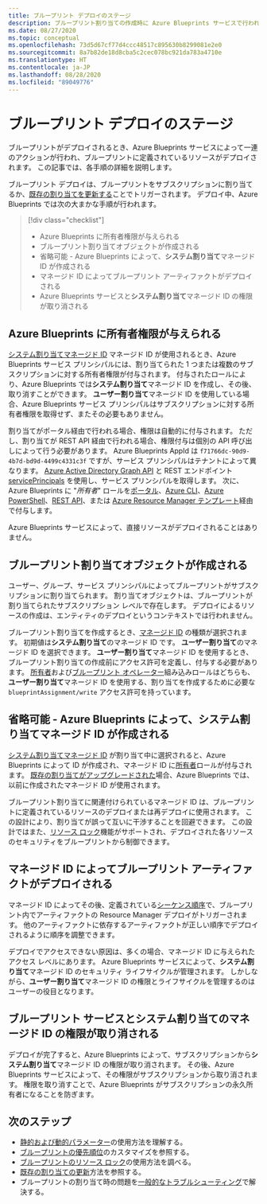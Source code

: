 ```yaml
---
title: ブループリント デプロイのステージ
description: ブループリント割り当ての作成時に Azure Blueprints サービスで行われるセキュリティとアーティファクト関連の手順について説明します。
ms.date: 08/27/2020
ms.topic: conceptual
ms.openlocfilehash: 73d5d67cf77d4ccc48517c895630b8299081e2e0
ms.sourcegitcommit: 8a7b82de18d8cba5c2cec078bc921da783a4710e
ms.translationtype: HT
ms.contentlocale: ja-JP
ms.lasthandoff: 08/28/2020
ms.locfileid: "89049776"
---
```

# <a name="stages-of-a-blueprint-deployment"></a>ブループリント デプロイのステージ

ブループリントがデプロイされるとき、Azure Blueprints サービスによって一連のアクションが行われ、ブループリントに定義されているリソースがデプロイされます。 この記事では、各手順の詳細を説明します。

ブループリント デプロイは、ブループリントをサブスクリプションに割り当てるか、[既存の割り当てを更新する](../how-to/update-existing-assignments.md)ことでトリガーされます。 デプロイ中、Azure Blueprints では次の大まかな手順が行われます。

> [!div class="checklist"]
> - Azure Blueprints に所有者権限が与えられる
> - ブループリント割り当てオブジェクトが作成される
> - 省略可能 - Azure Blueprints によって、**システム割り当て**マネージド ID が作成される
> - マネージド ID によってブループリント アーティファクトがデプロイされる
> - Azure Blueprints サービスと**システム割り当て**マネージド ID の権限が取り消される

## <a name="azure-blueprints-granted-owner-rights"></a>Azure Blueprints に所有者権限が与えられる

[システム割り当てマネージド ID](../../../active-directory/managed-identities-azure-resources/overview.md) マネージド ID が使用されるとき、Azure Blueprints サービス プリンシパルには、割り当てられた 1 つまたは複数のサブスクリプションに対する所有者権限が付与されます。 付与されたロールにより、Azure Blueprints では**システム割り当て**マネージド ID を作成し、その後、取り消すことができます。 **ユーザー割り当て**マネージド ID を使用している場合、Azure Blueprints サービス プリンシパルはサブスクリプションに対する所有者権限を取得せず、またその必要もありません。

割り当てがポータル経由で行われる場合、権限は自動的に付与されます。 ただし、割り当てが REST API 経由で行われる場合、権限付与は個別の API 呼び出しによって行う必要があります。 Azure Blueprints AppId は `f71766dc-90d9-4b7d-bd9d-4499c4331c3f` ですが、サービス プリンシパルはテナントによって異なります。 [Azure Active Directory Graph API](../../../active-directory/develop/active-directory-graph-api.md) と REST エンドポイント [servicePrincipals](/graph/api/resources/serviceprincipal) を使用し、サービス プリンシパルを取得します。 次に、Azure Blueprints に "_所有者_" ロールを[ポータル](../../../role-based-access-control/role-assignments-portal.md)、[Azure CLI](../../../role-based-access-control/role-assignments-cli.md)、[Azure PowerShell](../../../role-based-access-control/role-assignments-powershell.md)、[REST API](../../../role-based-access-control/role-assignments-rest.md)、または [Azure Resource Manager テンプレート](../../../role-based-access-control/role-assignments-template.md)経由で付与します。

Azure Blueprints サービスによって、直接リソースがデプロイされることはありません。

## <a name="the-blueprint-assignment-object-is-created"></a>ブループリント割り当てオブジェクトが作成される

ユーザー、グループ、サービス プリンシパルによってブループリントがサブスクリプションに割り当てられます。 割り当てオブジェクトは、ブループリントが割り当てられたサブスクリプション レベルで存在します。 デプロイによるリソースの作成は、エンティティのデプロイというコンテキストでは行われません。

ブループリント割り当てを作成するとき、[マネージド ID](../../../active-directory/managed-identities-azure-resources/overview.md) の種類が選択されます。 初期値は**システム割り当て**のマネージド ID です。 **ユーザー割り当て**のマネージド ID を選択できます。 **ユーザー割り当て**マネージド ID を使用するとき、ブループリント割り当ての作成前にアクセス許可を定義し、付与する必要があります。 [所有者](../../../role-based-access-control/built-in-roles.md#owner)および[ブループリント オペレーター](../../../role-based-access-control/built-in-roles.md#blueprint-operator)組み込みロールはどちらも、**ユーザー割り当て**マネージド ID を使用する、割り当てを作成するために必要な `blueprintAssignment/write` アクセス許可を持っています。

## <a name="optional---azure-blueprints-creates-system-assigned-managed-identity"></a>省略可能 - Azure Blueprints によって、システム割り当てマネージド ID が作成される

[システム割り当てマネージド ID](../../../active-directory/managed-identities-azure-resources/overview.md) が割り当て中に選択されると、Azure Blueprints によって ID が作成され、マネージド ID に[所有者](../../../role-based-access-control/built-in-roles.md#owner)ロールが付与されます。 [既存の割り当てがアップグレードされた](../how-to/update-existing-assignments.md)場合、Azure Blueprints では、以前に作成されたマネージド ID が使用されます。

ブループリント割り当てに関連付けられているマネージド ID は、ブループリントに定義されているリソースのデプロイまたは再デプロイに使用されます。 この設計により、割り当てが誤って互いに干渉することを回避できます。
この設計ではまた、[リソース ロック](./resource-locking.md)機能がサポートされ、デプロイされた各リソースのセキュリティをブループリントから制御できます。

## <a name="the-managed-identity-deploys-blueprint-artifacts"></a>マネージド ID によってブループリント アーティファクトがデプロイされる

マネージド ID によってその後、定義されている[シーケンス順序](./sequencing-order.md)で、ブループリント内でアーティファクトの Resource Manager デプロイがトリガーされます。 他のアーティファクトに依存するアーティファクトが正しい順序でデプロイされるように順序を調整できます。

デプロイでアクセスできない原因は、多くの場合、マネージド ID に与えられたアクセス レベルにあります。 Azure Blueprints サービスによって、**システム割り当て**マネージド ID のセキュリティ ライフサイクルが管理されます。 しかしながら、**ユーザー割り当て**マネージド ID の権限とライフサイクルを管理するのはユーザーの役目となります。

## <a name="blueprint-service-and-system-assigned-managed-identity-rights-are-revoked"></a>ブループリント サービスとシステム割り当てのマネージド ID の権限が取り消される

デプロイが完了すると、Azure Blueprints によって、サブスクリプションから**システム割り当て**マネージド ID の権限が取り消されます。 その後、Azure Blueprints サービスによって、その権限がサブスクリプションから取り消されます。 権限を取り消すことで、Azure Blueprints がサブスクリプションの永久所有者になることを防ぎます。

## <a name="next-steps"></a>次のステップ

- [静的および動的パラメーター](./parameters.md)の使用方法を理解する。
- [ブループリントの優先順位](./sequencing-order.md)のカスタマイズを参照する。
- [ブループリントのリソース ロック](./resource-locking.md)の使用方法を調べる。
- [既存の割り当ての更新](../how-to/update-existing-assignments.md)方法を参照する。
- ブループリントの割り当て時の問題を[一般的なトラブルシューティング](../troubleshoot/general.md)で解決する。
